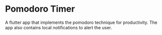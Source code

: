 # Pomodoro Timer

A flutter app that implements the pomodoro technique for productivity. The app also contains local notifications to alert the user.
